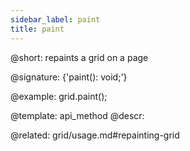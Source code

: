 ```yaml
---
sidebar_label: paint
title: paint
---          
```


@short: repaints a grid on a page

@signature: {'paint(): void;'}

@example:
grid.paint();


@template: api_method
@descr:

@related: grid/usage.md#repainting-grid






